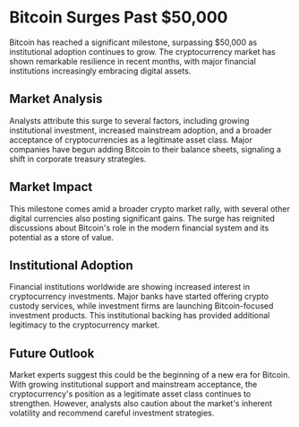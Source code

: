 # Bitcoin Surges Past $50,000

Bitcoin has reached a significant milestone, surpassing $50,000 as institutional adoption continues to grow. The cryptocurrency market has shown remarkable resilience in recent months, with major financial institutions increasingly embracing digital assets.

## Market Analysis

Analysts attribute this surge to several factors, including growing institutional investment, increased mainstream adoption, and a broader acceptance of cryptocurrencies as a legitimate asset class. Major companies have begun adding Bitcoin to their balance sheets, signaling a shift in corporate treasury strategies.

## Market Impact

This milestone comes amid a broader crypto market rally, with several other digital currencies also posting significant gains. The surge has reignited discussions about Bitcoin's role in the modern financial system and its potential as a store of value.

## Institutional Adoption

Financial institutions worldwide are showing increased interest in cryptocurrency investments. Major banks have started offering crypto custody services, while investment firms are launching Bitcoin-focused investment products. This institutional backing has provided additional legitimacy to the cryptocurrency market.

## Future Outlook

Market experts suggest this could be the beginning of a new era for Bitcoin. With growing institutional support and mainstream acceptance, the cryptocurrency's position as a legitimate asset class continues to strengthen. However, analysts also caution about the market's inherent volatility and recommend careful investment strategies.
